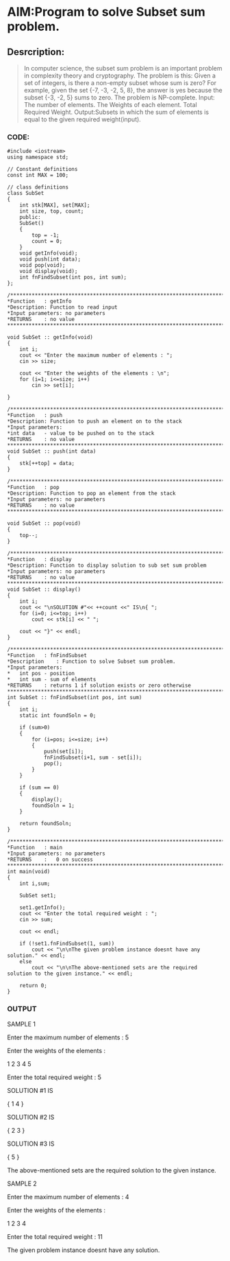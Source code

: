 # AIM:Program to solve Subset sum problem.

## Desrcription:
>	In computer science, the subset sum problem is an important problem in complexity theory and cryptography. The problem is this: Given a set of integers, is there a non-empty subset whose sum is zero? For example, given the set {-7, -3, -2, 5, 8}, the answer is yes because the subset {-3, -2, 5} sums to zero. The problem is NP-complete.
Input: The number of elements.
       The Weights of each element.
       Total Required Weight.
Output:Subsets in which the sum of elements is equal to the given required weight(input).

### CODE:
	#include <iostream>
	using namespace std;

	// Constant definitions
	const int MAX = 100;

	// class definitions
	class SubSet
	{
		int stk[MAX], set[MAX];
		int size, top, count;
		public:
		SubSet()
		{
			top = -1;
			count = 0;
		}
		void getInfo(void);
		void push(int data);
		void pop(void);
		void display(void);
		int fnFindSubset(int pos, int sum);
	};

	/******************************************************************************
	*Function	: getInfo
	*Description: Function to read input
	*Input parameters: no parameters
	*RETURNS	: no value
	******************************************************************************/

	void SubSet :: getInfo(void)
	{
		int i;
		cout << "Enter the maximum number of elements : ";
		cin >> size;

		cout << "Enter the weights of the elements : \n";
		for (i=1; i<=size; i++)
			cin >> set[i];

	}

	/******************************************************************************
	*Function	: push
	*Description: Function to push an element on to the stack
	*Input parameters: 
	*int data	- value to be pushed on to the stack
	*RETURNS	: no value
	******************************************************************************/
	void SubSet :: push(int data)
	{
		stk[++top] = data;
	}

	/******************************************************************************
	*Function	: pop
	*Description: Function to pop an element from the stack
	*Input parameters: no parameters
	*RETURNS	: no value
	******************************************************************************/

	void SubSet :: pop(void)
	{
		top--;
	}

	/******************************************************************************
	*Function	: display
	*Description: Function to display solution to sub set sum problem
	*Input parameters: no parameters
	*RETURNS	: no value
	******************************************************************************/
	void SubSet :: display()
	{
		int i;
		cout << "\nSOLUTION #"<< ++count <<" IS\n{ ";
		for (i=0; i<=top; i++)
			cout << stk[i] << " ";

		cout << "}" << endl;
	}

	/******************************************************************************
	*Function	: fnFindSubset
	*Description	: Function to solve Subset sum problem.
	*Input parameters:
	*	int pos	- position
	*	int sum	- sum of elements
	*RETURNS	: returns 1 if solution exists or zero otherwise
	******************************************************************************/
	int SubSet :: fnFindSubset(int pos, int sum)
	{
		int i;
		static int foundSoln = 0;

		if (sum>0)
		{
			for (i=pos; i<=size; i++)
			{
				push(set[i]);
				fnFindSubset(i+1, sum - set[i]);
				pop();
			}
		}

		if (sum == 0)
		{
			display();
			foundSoln = 1;
		}

		return foundSoln;
	}

	/******************************************************************************
	*Function	: main
	*Input parameters: no parameters
	*RETURNS	:	0 on success
	******************************************************************************/
	int main(void)
	{
		int i,sum;

		SubSet set1;
	
		set1.getInfo();
		cout << "Enter the total required weight : ";
		cin >> sum;

		cout << endl;

		if (!set1.fnFindSubset(1, sum))
			cout << "\n\nThe given problem instance doesnt have any solution." << endl;
		else
			cout << "\n\nThe above-mentioned sets are the required solution to the given instance." << endl;

		return 0;
	}


### OUTPUT
SAMPLE 1

Enter the maximum number of elements : 5

Enter the weights of the elements : 

1 2 3 4 5

Enter the total required weight : 5

SOLUTION #1 IS

{ 1 4 }

SOLUTION #2 IS

{ 2 3 }

SOLUTION #3 IS

{ 5 }

The above-mentioned sets are the required solution to the given instance.

SAMPLE 2

Enter the maximum number of elements : 4

Enter the weights of the elements : 

1 2 3 4 

Enter the total required weight : 11

The given problem instance doesnt have any solution.


